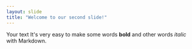 ```yaml
---
layout: slide
title: "Welcome to our second slide!"
---
```

Your text
It's very easy to make some words **bold** and other words *italic* with Markdown.
